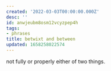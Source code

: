 ```yaml
---
created: '2022-03-03T00:00:00.000Z'
desc: ''
id: anwjeubm8osm12vcyzpep4h
tags:
- phrases
title: betwixt and between
updated: 1658258022574
---
```

   
not fully or properly either of two things.
